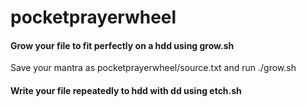 # pocketprayerwheel

#### Grow your file to fit perfectly on a hdd using grow.sh
Save your mantra as pocketprayerwheel/source.txt and run ./grow.sh

#### Write your file repeatedly to hdd with dd using etch.sh
